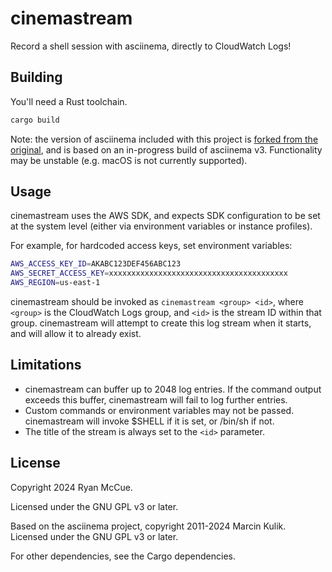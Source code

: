 # cinemastream

Record a shell session with asciinema, directly to CloudWatch Logs!


## Building

You'll need a Rust toolchain.

```sh
cargo build
```

Note: the version of asciinema included with this project is [forked from the original](https://github.com/rmccue/asciinema/tree/rust-lib), and is based on an in-progress build of asciinema v3. Functionality may be unstable (e.g. macOS is not currently supported).


## Usage

cinemastream uses the AWS SDK, and expects SDK configuration to be set at the system level (either via environment variables or instance profiles).

For example, for hardcoded access keys, set environment variables:

```sh
AWS_ACCESS_KEY_ID=AKABC123DEF456ABC123
AWS_SECRET_ACCESS_KEY=xxxxxxxxxxxxxxxxxxxxxxxxxxxxxxxxxxxxxxxx
AWS_REGION=us-east-1
```

cinemastream should be invoked as `cinemastream <group> <id>`, where `<group>` is the CloudWatch Logs group, and `<id>` is the stream ID within that group. cinemastream will attempt to create this log stream when it starts, and will allow it to already exist.


## Limitations

* cinemastream can buffer up to 2048 log entries. If the command output exceeds this buffer, cinemastream will fail to log further entries.
* Custom commands or environment variables may not be passed. cinemastream will invoke $SHELL if it is set, or /bin/sh if not.
* The title of the stream is always set to the `<id>` parameter.


## License

Copyright 2024 Ryan McCue.

Licensed under the GNU GPL v3 or later.

Based on the asciinema project, copyright 2011-2024 Marcin Kulik. Licensed under the GNU GPL v3 or later.

For other dependencies, see the Cargo dependencies.
